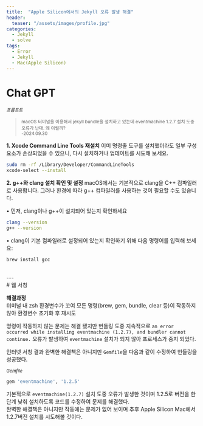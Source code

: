```yaml
---
title:  "Apple Silicon에서의 Jekyll 오류 발생 해결"
header:
  teaser: "/assets/images/profile.jpg"
categories:
  - Jekyll
  - solve
tags:
  - Error
  - Jekyll
  - Mac(Apple Silicon)
---
```

# Chat GPT   

<sub>*프롬프트*</sub>
><sub>macOS 터미널을 이용해서 jekyll bundle을 설치하고 있는데 eventmachine 1.2.7 설치 도중 오류가 난대. 왜 이럴까?</sub>   
<sub>-2024.09.30</sub>
   
**1. Xcode Command Line Tools 재설치**
이미 명령줄 도구를 설치했더라도 일부 구성 요소가 손상되었을 수 있으니, 다시 설치하거나 업데이트를 시도해 보세요. 
```bash
sudo rm -rf /Library/Developer/CommandLineTools
xcode-select --install
```

**2. g++와 clang 설치 확인 및 설정**
macOS에서는 기본적으로 clang을 C++ 컴파일러로 사용합니다. 그러나 환경에 따라 g++ 컴파일러를 사용하는 것이 필요할 수도 있습니다.

• 먼저, clang이나 g++이 설치되어 있는지 확인하세요
```bash
clang --version
g++ --version
```

• clang이 기본 컴파일러로 설정되어 있는지 확인하기 위해 다음 명령어를 입력해 보세요:
```bash
brew install gcc
```


<!-- ```bash
eval $(/opt/homebrew/bin/brew shellenv)
``` -->
   
<br>
---
<br>
# 웹 서칭   

**해결과정**   
터미널 내 zsh 환경변수가 꼬여 모든 명령(brew, gem, bundle, clear 등)이 작동하지 않아 환경변수 초기화 후 재시도
   

   명령이 작동하지 않는 문제는 해결 됐지만 번들링 도중 지속적으로 `an error occurred while installing eventmachine (1.2.7), and bundler cannot continue.` 오류가 발생하여 `eventmachine` 설치가 되지 않아 프로세스가 중지 되었다.

인터넷 서칭 결과 완벽한 해결책은 아니지만 `Gemfile`을 다음과 같이 수정하여 번들링을 성공했다.

<sub>*Gemfile*</sub>
```ruby
gem 'eventmachine', '1.2.5'
```
기본적으로 `eventmachine(1.2.7)` 설치 도중 오류가 발생한 것이며 1.2.5로 버전을 한 단계 낮춰 설치하도록 코드를 수정하여 문제를 해결했다.   
완벽한 해결책은 아니지만 작동에는 문제가 없어 보이며 추후 Apple Silicon Mac에서 1.2.7버전 설치를 시도해볼 것이다.